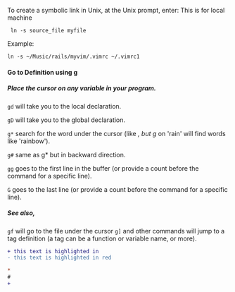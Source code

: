 To create a symbolic link in Unix, at the Unix prompt, enter: This is for local machine

```
 ln -s source_file myfile

```

Example:

```
ln -s ~/Music/rails/myvim/.vimrc ~/.vimrc1

```

#### Go to Definition using g

##### Place the cursor on any variable in your program.

``` gd ``` will take you to the local declaration.

``` gD ``` will take you to the global declaration.

``` g* ``` search for the word under the cursor (like *, but g* on 'rain' will find words like 'rainbow').

``` g# ``` same as g* but in backward direction.

``` gg ``` goes to the first line in the buffer (or provide a count before the command for a specific line).

``` G ```  goes to the last line (or provide a count before the command for a specific line).

##### See also,

``` gf ``` will go to the file under the cursor
``` g] ``` and other commands will jump to a tag definition (a tag can be a function or variable name, or more).


```diff
+ this text is highlighted in 
- this text is highlighted in red

*
#
+
```